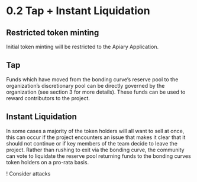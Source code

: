 # 0.2 Tap + Instant Liquidation

## Restricted token minting

Initial token minting will be restricted to the Apiary Application.

## Tap

Funds which have moved from the bonding curve’s reserve pool to the organization’s discretionary pool can be directly governed by the organization \(see section 3 for more details\). These funds can be used to reward contributors to the project.

## Instant Liquidation

In some cases a majority of the token holders will all want to sell at once, this can occur if the project encounters an issue that makes it clear that it should not continue or if key members of the team decide to leave the project. Rather than rushing to exit via the bonding curve, the community can vote to liquidate the reserve pool returning funds to the bonding curves token holders on a pro-rata basis.

! Consider attacks


